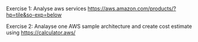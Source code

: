 Exercise 1: Analyse aws services
https://aws.amazon.com/products/?hp=tile&so-exp=below

Exercise 2:
Analayse one AWS sample architecture and create cost estimate using https://calculator.aws/


